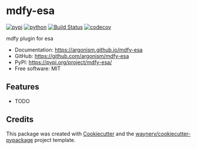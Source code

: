 # mdfy-esa


[![pypi](https://img.shields.io/pypi/v/mdfy-esa.svg)](https://pypi.org/project/mdfy-esa/)
[![python](https://img.shields.io/pypi/pyversions/mdfy-esa.svg)](https://pypi.org/project/mdfy-esa/)
[![Build Status](https://github.com/argonism/mdfy-esa/actions/workflows/dev.yml/badge.svg)](https://github.com/argonism/mdfy-esa/actions/workflows/dev.yml)
[![codecov](https://codecov.io/gh/argonism/mdfy-esa/branch/main/graphs/badge.svg)](https://codecov.io/github/argonism/mdfy-esa)



mdfy plugin for esa


* Documentation: <https://argonism.github.io/mdfy-esa>
* GitHub: <https://github.com/argonism/mdfy-esa>
* PyPI: <https://pypi.org/project/mdfy-esa/>
* Free software: MIT


## Features

* TODO

## Credits

This package was created with [Cookiecutter](https://github.com/audreyr/cookiecutter) and the [waynerv/cookiecutter-pypackage](https://github.com/waynerv/cookiecutter-pypackage) project template.
